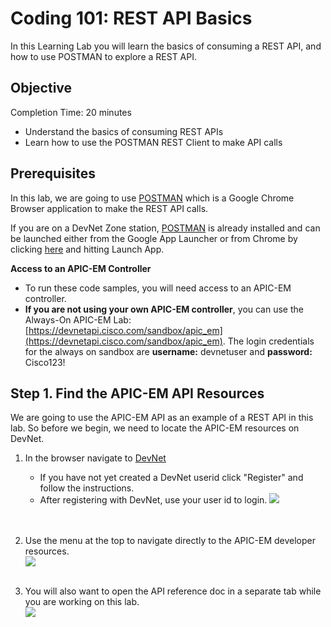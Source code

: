 
# Coding 101: REST API Basics #

In this Learning Lab you will learn the basics of consuming a REST API, and how to use POSTMAN to explore a REST API.


## Objective ##

Completion Time: 20 minutes

* Understand the basics of consuming REST APIs
* Learn how to use the POSTMAN REST Client to make API calls


## Prerequisites

In this lab, we are going to use <a href="https://chrome.google.com/webstore/detail/postman/fhbjgbiflinjbdggehcddcbncdddomop?hl=en" target="_blank">POSTMAN</a> which is a Google Chrome Browser application to make the REST API calls.

If you are on a DevNet Zone station, <a href="https://chrome.google.com/webstore/detail/postman/fhbjgbiflinjbdggehcddcbncdddomop?hl=en" target="_blank">POSTMAN</a> is already installed and can be launched either from the Google App Launcher or from Chrome by clicking <a href="https://chrome.google.com/webstore/detail/postman/fhbjgbiflinjbdggehcddcbncdddomop?hl=en" target="_blank">here</a> and hitting Launch App.

**Access to an APIC-EM Controller**
* To run these code samples, you will need access to an APIC-EM controller.
* **If you are not using your own APIC-EM controller**, you can use the  Always-On APIC-EM Lab: [https://devnetapi.cisco.com/sandbox/apic_em](https://devnetapi.cisco.com/sandbox/apic_em).
The login credentials for the always on sandbox are **username:** devnetuser and **password:** Cisco123!

## Step 1. Find the APIC-EM API Resources

We are going to use the APIC-EM API as an example of a REST API in this lab.  So before we begin, we need to locate the APIC-EM resources on DevNet.

1. In the browser navigate to <a href="https://developer.cisco.com" target="_blank">DevNet</a>
    * If you have not yet created a DevNet userid click "Register" and follow the instructions.
    * After registering with DevNet, use your user id to login.
![](/posts/files/coding-101-rest-basics-ga/assets/images/register.png)<br/>
    <br/><br/>

2. Use the menu at the top to navigate directly to the APIC-EM developer resources.<br/>
![](/posts/files/coding-101-rest-basics-ga/assets/images/Menu.png)
    <br/><br/>

3. You will also want to open the API reference doc in a separate tab while you are working on this lab.<br/>
![](/posts/files/coding-101-rest-basics-ga/assets/images/Ref.png)
